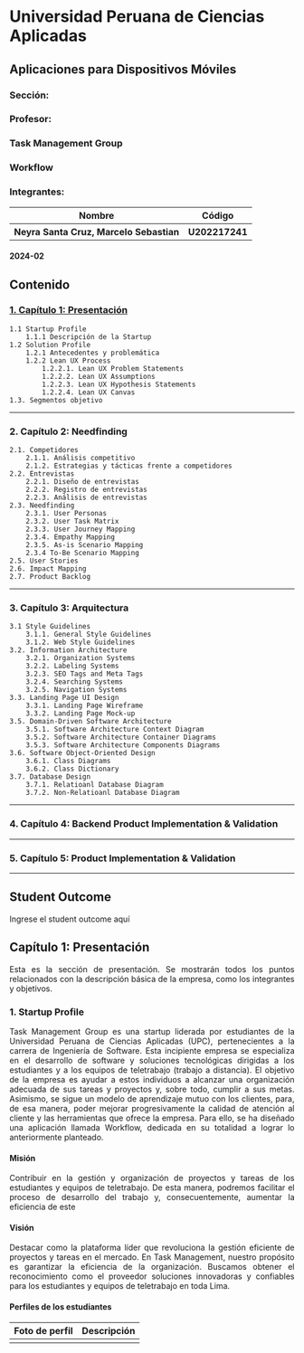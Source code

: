 <div align: "center">
    <h1> Universidad Peruana de Ciencias Aplicadas </h1>
    <h2> Aplicaciones para Dispositivos Móviles</h2>
    <h3>Sección: </h3>
    <h3>Profesor: </h3>
    <h3>Task Management Group</h3>
    <h3>Workflow</h3>
    <h3>Integrantes:</h3>
    <table>
        <tr>
            <th> Nombre </th>
            <th> Código </th>
        </tr>
        <tr>
            <th> Neyra Santa Cruz, Marcelo Sebastian </th>
            <th> U202217241 </th>
        </tr>
    </table>
    <h4> 2024-02 </h4>
</div>

## Contenido

### [1. Capítulo 1: Presentación](#cap1)
    1.1 Startup Profile
        1.1.1 Descripción de la Startup
    1.2 Solution Profile
        1.2.1 Antecedentes y problemática
        1.2.2 Lean UX Process
            1.2.2.1. Lean UX Problem Statements
            1.2.2.2. Lean UX Assumptions
            1.2.2.3. Lean UX Hypothesis Statements
            1.2.2.4. Lean UX Canvas
    1.3. Segmentos objetivo
---
### 2. Capítulo 2: Needfinding
    2.1. Competidores
        2.1.1. Análisis competitivo
        2.1.2. Estrategias y tácticas frente a competidores
    2.2. Entrevistas
        2.2.1. Diseño de entrevistas
        2.2.2. Registro de entrevistas
        2.2.3. Análisis de entrevistas
    2.3. Needfinding
        2.3.1. User Personas
        2.3.2. User Task Matrix
        2.3.3. User Journey Mapping
        2.3.4. Empathy Mapping
        2.3.5. As-is Scenario Mapping
        2.3.4 To-Be Scenario Mapping
    2.5. User Stories
    2.6. Impact Mapping
    2.7. Product Backlog
---
### 3. Capítulo 3: Arquitectura

    3.1 Style Guidelines
        3.1.1. General Style Guidelines
        3.1.2. Web Style Guidelines
    3.2. Information Architecture
        3.2.1. Organization Systems
        3.2.2. Labeling Systems
        3.2.3. SEO Tags and Meta Tags
        3.2.4. Searching Systems
        3.2.5. Navigation Systems
    3.3. Landing Page UI Design
        3.3.1. Landing Page Wireframe
        3.3.2. Landing Page Mock-up
    3.5. Domain-Driven Software Architecture
        3.5.1. Software Architecture Context Diagram
        3.5.2. Software Architecture Container Diagrams
        3.5.3. Software Architecture Components Diagrams
    3.6. Software Object-Oriented Design
        3.6.1. Class Diagrams
        3.6.2. Class Dictionary
    3.7. Database Design
        3.7.1. Relatioanl Database Diagram
        3.7.2. Non-Relatioanl Database Diagram
---
### 4. Capítulo 4: Backend Product Implementation & Validation

---
### 5. Capítulo 5: Product Implementation & Validation

---
## Student Outcome
Ingrese el student outcome aquí

## <a name="cap1"></a>Capítulo 1: Presentación
<p style="text-align: justify">
Esta es la sección de presentación. Se mostrarán todos los puntos relacionados con la descripción básica de la empresa, como los integrantes y objetivos.
</p>

### 1. Startup Profile
<p style="text-align: justify">
Task Management Group es una startup liderada por estudiantes de la Universidad Peruana de Ciencias Aplicadas (UPC), pertenecientes a la carrera de Ingeniería de Software. Esta incipiente empresa se especializa en el desarrollo de software y soluciones tecnológicas dirigidas a los estudiantes y a los equipos de teletrabajo (trabajo a distancia). El objetivo de la empresa es ayudar a estos individuos a alcanzar una organización adecuada de sus tareas y proyectos y, sobre todo, cumplir a sus metas. Asimismo, se sigue un modelo de aprendizaje mutuo con los clientes, para, de esa manera, poder mejorar progresivamente la calidad de atención al cliente y las herramientas que ofrece la empresa. Para ello, se ha diseñado una aplicación llamada Workflow, dedicada en su totalidad a lograr lo anteriormente planteado.
</p>

#### Misión
<p style="text-align: justify">
    Contribuir en la gestión y organización de proyectos y tareas de los estudiantes y equipos de teletrabajo. De esta manera, podremos facilitar el proceso de desarrollo del trabajo y, consecuentemente, aumentar la eficiencia de este
</p>

#### Visión
<p style="text-align: justify">
    Destacar como la plataforma líder que revoluciona la gestión eficiente de proyectos y tareas en el mercado. En Task Management, nuestro propósito es garantizar la eficiencia de la organización. Buscamos obtener el reconocimiento como el proveedor soluciones innovadoras y confiables para los estudiantes y equipos de teletrabajo en toda Lima.
</p>

#### Perfiles de los estudiantes
| Foto de perfil | Descripción |
|      ---       |     ---     |
|                |             |

